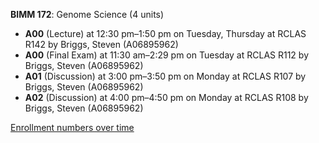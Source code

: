 **BIMM 172**: Genome Science (4 units)

- **A00** (Lecture) at 12:30 pm–1:50 pm on Tuesday, Thursday at RCLAS R142 by Briggs, Steven (A06895962)
- **A00** (Final Exam) at 11:30 am–2:29 pm on Tuesday at RCLAS R112 by Briggs, Steven (A06895962)
- **A01** (Discussion) at 3:00 pm–3:50 pm on Monday at RCLAS R107 by Briggs, Steven (A06895962)
- **A02** (Discussion) at 4:00 pm–4:50 pm on Monday at RCLAS R108 by Briggs, Steven (A06895962)

[Enrollment numbers over time](./BIMM172.tsv)
